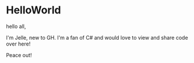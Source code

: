 # HelloWorld

hello all,

I'm Jelle, new to GH. I'm a fan of C# and would love to view and share code over here!

Peace out!
